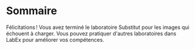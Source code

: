 # Sommaire

Félicitations ! Vous avez terminé le laboratoire Substitut pour les images qui échouent à charger. Vous pouvez pratiquer d'autres laboratoires dans LabEx pour améliorer vos compétences.
